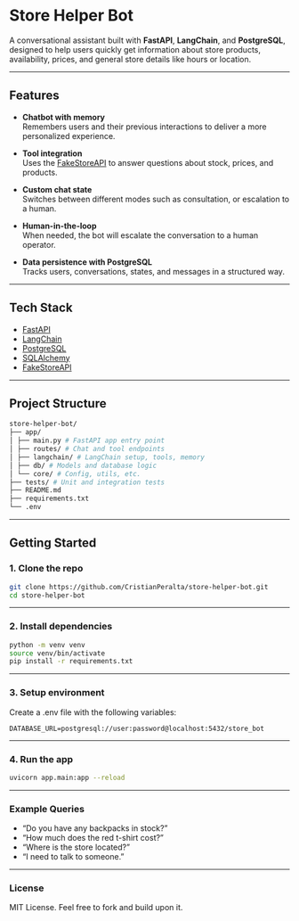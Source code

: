 # Store Helper Bot

A conversational assistant built with **FastAPI**, **LangChain**, and **PostgreSQL**, designed to help users quickly get information about store products, availability, prices, and general store details like hours or location.

---

## Features

- **Chatbot with memory**  
  Remembers users and their previous interactions to deliver a more personalized experience.

- **Tool integration**  
  Uses the [FakeStoreAPI](https://fakestoreapi.com/) to answer questions about stock, prices, and products.

- **Custom chat state**  
  Switches between different modes such as consultation, or escalation to a human.

- **Human-in-the-loop**  
  When needed, the bot will escalate the conversation to a human operator.

- **Data persistence with PostgreSQL**  
  Tracks users, conversations, states, and messages in a structured way.

---

## Tech Stack

- [FastAPI](https://fastapi.tiangolo.com/)
- [LangChain](https://www.langchain.com/)
- [PostgreSQL](https://www.postgresql.org/)
- [SQLAlchemy](https://www.sqlalchemy.org/)
- [FakeStoreAPI](https://fakestoreapi.com/)

---

## Project Structure

```bash
store-helper-bot/
├── app/
│ ├── main.py # FastAPI app entry point
│ ├── routes/ # Chat and tool endpoints
│ ├── langchain/ # LangChain setup, tools, memory
│ ├── db/ # Models and database logic
│ └── core/ # Config, utils, etc.
├── tests/ # Unit and integration tests
├── README.md
├── requirements.txt
└── .env
```

---

## Getting Started

### 1. Clone the repo

```bash
git clone https://github.com/CristianPeralta/store-helper-bot.git
cd store-helper-bot
```

---
### 2. Install dependencies

```bash
python -m venv venv
source venv/bin/activate
pip install -r requirements.txt
```

---
### 3. Setup environment

Create a .env file with the following variables:

```env
DATABASE_URL=postgresql://user:password@localhost:5432/store_bot
```

---
### 4. Run the app

```bash
uvicorn app.main:app --reload
```

---

### Example Queries

- “Do you have any backpacks in stock?”
- “How much does the red t-shirt cost?”
- “Where is the store located?”
- “I need to talk to someone.”

---
### License
MIT License. Feel free to fork and build upon it.